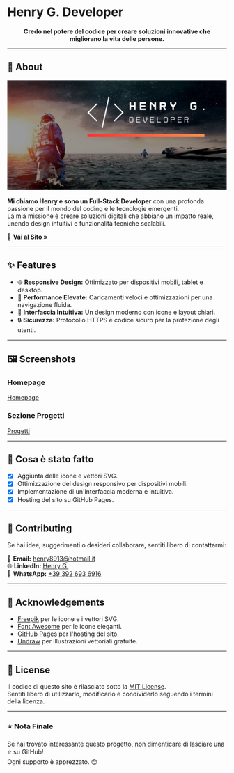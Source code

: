 # Henry G. Developer

<p align="center">
    <b>Credo nel potere del codice per creare soluzioni innovative che migliorano la vita delle persone.</b>
    <br />
</p>

---

## 🌟 About

![Cover](https://github.com/henry8913/henrygdeveloper.com/blob/main/img/cover.jpg)

**Mi chiamo Henry e sono un Full-Stack Developer** con una profonda passione per il mondo del coding e le tecnologie emergenti.  
La mia missione è creare soluzioni digitali che abbiano un impatto reale, unendo design intuitivi e funzionalità tecniche scalabili.

🔗 **[Vai al Sito »](https://henrygdeveloper.com/)**

---

## ✨ Features

- 🌐 **Responsive Design:** Ottimizzato per dispositivi mobili, tablet e desktop.
- 🚀 **Performance Elevate:** Caricamenti veloci e ottimizzazioni per una navigazione fluida.
- 🎨 **Interfaccia Intuitiva:** Un design moderno con icone e layout chiari.
- 🔒 **Sicurezza:** Protocollo HTTPS e codice sicuro per la protezione degli utenti.

---

## 🖼️ Screenshots

### Homepage
[Homepage](https://henrygdeveloper.com/index.html)

### Sezione Progetti
[Progetti](https://henrygdeveloper.com/projects.html)

---

## 🚀 Cosa è stato fatto

- [x] Aggiunta delle icone e vettori SVG.
- [x] Ottimizzazione del design responsivo per dispositivi mobili.
- [x] Implementazione di un'interfaccia moderna e intuitiva.
- [x] Hosting del sito su GitHub Pages.

---

## 🤝 Contributing

Se hai idee, suggerimenti o desideri collaborare, sentiti libero di contattarmi:

📧 **Email:** [henry8913@hotmail.it](mailto:henry8913@hotmail.it)  
🌐 **LinkedIn:** [Henry G.](https://www.linkedin.com/in/henry-k-grecchi-555454254/)  
💬 **WhatsApp:** [+39 392 693 6916](https://wa.me/393926936916)

---

## 🙏 Acknowledgements

- [Freepik](https://www.freepik.com/) per le icone e i vettori SVG.
- [Font Awesome](https://fontawesome.com/) per le icone eleganti.
- [GitHub Pages](https://pages.github.com/) per l'hosting del sito.
- [Undraw](https://undraw.co/) per illustrazioni vettoriali gratuite.

---

## 📄 License

Il codice di questo sito è rilasciato sotto la [MIT License](https://opensource.org/licenses/MIT).  
Sentiti libero di utilizzarlo, modificarlo e condividerlo seguendo i termini della licenza.

---

### ⭐ Nota Finale

Se hai trovato interessante questo progetto, non dimenticare di lasciare una ⭐ su GitHub!  
Ogni supporto è apprezzato. 😊